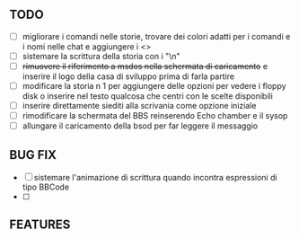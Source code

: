 ## TODO

- [ ]  migliorare i comandi nelle storie, trovare dei colori adatti per i comandi e i nomi nelle chat e aggiungere i <>
- [ ]  sistemare la scrittura della storia con i "\n"
- [ ]  ~~rimuovere il riferimento a msdos nella schermata di caricamento~~ e inserire il logo della casa di sviluppo prima di farla partire
- [ ]  modificare la storia n 1 per aggiungere delle opzioni per vedere i floppy disk o inserire nel testo qualcosa che centri con le scelte disponibili
- [ ]  inserire direttamente siediti alla scrivania come opzione iniziale
- [ ]  rimodificare la schermata del BBS reinserendo Echo chamber e il sysop
- [ ]  allungare il caricamento della bsod per far leggere il messaggio

## BUG FIX

- [ ]  sistemare l'animazione di scrittura quando incontra espressioni di tipo BBCode
- [ ]  

## FEATURES